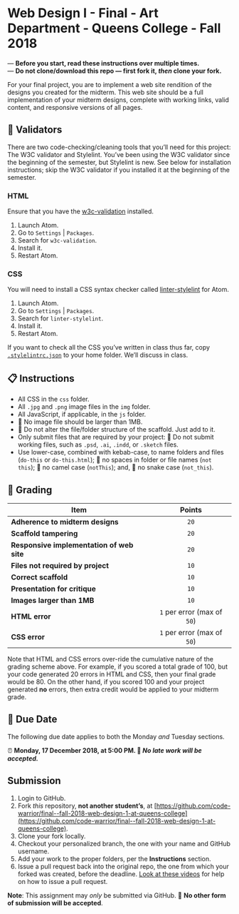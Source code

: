 # Web Design I - Final - Art Department - Queens College - Fall 2018

— **Before you start, read these instructions over multiple times.**  
— **Do not clone/download this repo — first fork it, *then* clone your fork.**

For your final project, you are to implement a web site rendition of the designs you created for the midterm. This web site should be a full implementation of your midterm designs, complete with working links, valid content, and responsive versions of all pages.

## 🧹 Validators
There are two code-checking/cleaning tools that you’ll need for this project: The W3C validator and Stylelint. You’ve been using the W3C validator since the beginning of the semester, but Stylelint is new. See below for installation instructions; skip the W3C validator if you installed it at the beginning of the semester.

### HTML
Ensure that you have the [w3c-validation](https://atom.io/packages/w3c-validation) installed.
1. Launch Atom.
2. Go to `Settings` | `Packages`.
3. Search for `w3c-validation`.
4. Install it.
5. Restart Atom.

### CSS
You will need to install a CSS syntax checker called [linter-stylelint](https://atom.io/packages/linter-stylelint) for Atom.
1. Launch Atom.
2. Go to `Settings` | `Packages`.
3. Search for `linter-stylelint`.
4. Install it.
5. Restart Atom.

If you want to check all the CSS you’ve written in class thus far, copy [`.stylelintrc.json`](https://gist.github.com/code-warrior/a766f7c32bab9a82b467601800b00a46) to your home folder. We’ll discuss in class.

## 📋 Instructions
* All CSS in the `css` folder.
* All `.jpg` and `.png` image files in the `img` folder.
* All JavaScript, if applicable, in the `js` folder.
* 🚫 No image file should be larger than 1MB.
* 🚫 Do not alter the file/folder structure of the scaffold. Just add to it.
* Only submit files that are required by your project: 🚫 Do not submit working files, such as `.psd`, `.ai`, `.indd`, or `.sketch` files.
* Use lower-case, combined with kebab-case, to name folders and files (`do-this` or `do-this.html`); 🚫 no spaces in folder or file names (`not this`); 🚫 no camel case (`notThis`); and, 🚫 no snake case (`not_this`).

## 📝 Grading
| Item                                                      | Points                      |
|-----------------------------------------------------------|:---------------------------:|
| **Adherence to midterm designs**                          | `20`                        |
| **Scaffold tampering**                                    | `20`                        |
| **Responsive implementation of web site**                 | `20`                        |
| **Files not required by project**                         | `10`                        |
| **Correct scaffold**                                      | `10`                        |
| **Presentation for critique**                             | `10`                        |
| **Images larger than 1MB**                                | `10`                        |
| **HTML error**                                            | `1` per error (max of `50`) |
| **CSS error**                                             | `1` per error (max of `50`) |

Note that HTML and CSS errors over-ride the cumulative nature of the grading scheme above. For example, if you scored a total grade of 100, but your code generated 20 errors in HTML and CSS, then your final grade would be 80. On the other hand, if you scored 100 and your project generated **no** errors, then extra credit would be applied to your midterm grade.

## 📅 Due Date
The following due date applies to both the Monday *and* Tuesday sections.

⏰ **Monday, 17 December 2018, at 5:00 PM. 🚫 _No late work will be accepted._**

## Submission
1. Login to GitHub.
2. Fork *this* repository, **not another student’s**, at [https://github.com/code-warrior/final--fall-2018-web-design-1-at-queens-college](https://github.com/code-warrior/final--fall-2018-web-design-1-at-queens-college).
3. Clone your fork locally.
4. Checkout your personalized branch, the one with your name and GitHub username.
5. Add your work to the proper folders, per the **Instructions** section.
6. Issue a pull request back into the original repo, the one from which your forked was created, before the deadline. [Look at these videos](http://code-warrior.github.io/tutorials/git/github/) for help on how to issue a pull request.

**Note**: This assignment may *only* be submitted via GitHub. 🚫 **No other form of submission will be accepted**.
